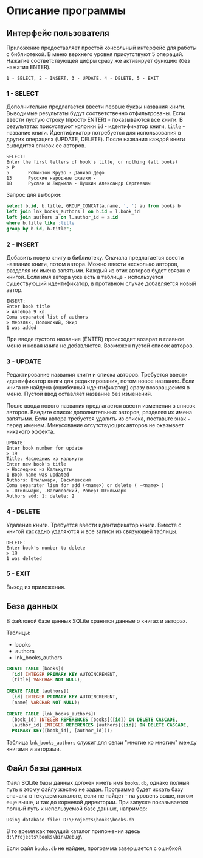 # Описание программы

## Интерфейс пользователя

Приложение предоставляет простой консольный интерфейс для работы с библиотекой. 
В меню верхнего уровня присутствуют 5 операций. Нажатие соответствующей цифры сразу же активирует функцию (без нажатия ENTER).

`1 - SELECT, 2 - INSERT, 3 - UPDATE, 4 - DELETE, 5 - EXIT`

### 1 - SELECT
Дополнительно предлагается ввести первые буквы названия книги. Выводимые результаты будут соответственно отфильтрованы. Если ввести пустую строку (просто ENTER) - показываются все книги. В результатах присуствуют колонки `id` - идентификатор книги, `title` - название книги. Идентификатор потребуется для использования в других операциях (UPDATE, DELETE). После названия каждой книги выводится список ее авторов.
```
SELECT:
Enter the first letters of book's title, or nothing (all books)
> Р
5       Робинзон Крузо - Даниэл Дефо
13      Русские народные сказки -
18      Руслан и Людмила - Пушкин Александр Сергеевич
```
Запрос для выборки:
```sql
select b.id, b.title, GROUP_CONCAT(a.name, ', ') au from books b
left join lnk_books_authors l on b.id = l.book_id
left join authors a on l.author_id = a.id
where b.title like :title
group by b.id, b.title";
```

### 2 - INSERT
Добавить новую книгу в библиотеку. Сначала предлагается ввести название книги, потом автора. Можно ввести несколько авторов, разделяя их имена запятыми. Каждый из этих авторов будет связан с книгой. Если имя автора уже есть в таблице - используется существующий идентификатор, в противном случае добавляется новый автор.
```
INSERT:
Enter book title
> Алгебра 9 кл.
Coma separated list of authors
> Мерзляк, Полонский, Якир
1 was added
```
При вводе пустого название (ENTER) происходит возврат в главное меню и новая книга не добавляется.
Возможен пустой список авторов.

### 3 - UPDATE
Редактирование названия книги и списка авторов. Требуется ввести идентификатор книги для редактирования, потом новое название.
Если книга не найдена (ошибочный идентификатор) сразу возвращаемся в меню. Пустой ввод оставляет название без изменений.

После ввода нового названия предлагается ввести изменения в список авторов. Введите список дополнительных авторов, разделяя их имена запятыми. Если автора требуется удалить из списка, поставьте знак `-` перед именем. Минусование отсутствующих авторов не оказывает никакого эффекта.
```
UPDATE:
Enter book number for update
> 19
Title: Наследник из калькуты
Enter new book's title
> Наследник из Калькутты
1 Book name was updated
Authors: Штильмарк, Василевский
Coma separater lisn for add (<name>) or delete ( -<name> )
> -Штильмарк, -Василевский, Роберт Штильмарк
Authors add: 1; delete: 2
```

### 4 - DELETE
Удаление книги. Требуется ввести идентификатор книги. Вместе с книгой каскадно удаляются и все записи из связующей таблицы.
```
DELETE:
Enter book's number to delete
> 19
1 was deleted
```

### 5 - EXIT
Выход из приложения.

## База данных
В файловой базе данных SQLite хранятся данные о книгах и авторах.

Таблицы:
* books
* authors
* lnk_books_authors

```sql
CREATE TABLE [books](
  [id] INTEGER PRIMARY KEY AUTOINCREMENT, 
  [title] VARCHAR NOT NULL);
  
CREATE TABLE [authors](
  [id] INTEGER PRIMARY KEY AUTOINCREMENT, 
  [name] VARCHAR NOT NULL);
  
CREATE TABLE [lnk_books_authors](
  [book_id] INTEGER REFERENCES [books]([id]) ON DELETE CASCADE, 
  [author_id] INTEGER REFERENCES [authors]([id]) ON DELETE CASCADE, 
  PRIMARY KEY([book_id], [author_id]));  
```  

Таблица `lnk_books_authors` служит для связи "многие ко многим" между книгами и авторами.


## Файл базы данных

Файл SQLite базы данных должен иметь имя `books.db`, однако полный путь к этому файлу жестко не задан. Программа будет искать базу сначала в текущем каталоге, если не найдет - на уровень выше, потом еще выше, и так до корневой директории. При запуске показывается полный путь к используемой базе данных, например:

`Using database file: D:\Projects\books\books.db`

В то время как текущий каталог приложения здесь `d:\Projects\books\bin\Debug\`

Если файл `books.db` не найден, программа завершается с ошибкой.
